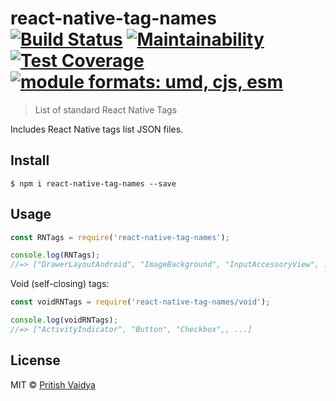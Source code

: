 # react-native-tag-names [![Build Status](https://travis-ci.com/pritishvaidya/react-native-tag-names.svg?branch=master)](https://travis-ci.com/pritishvaidya/react-native-tag-names) [![Maintainability](https://api.codeclimate.com/v1/badges/ce315d506c9864c0180c/maintainability)](https://codeclimate.com/github/pritishvaidya/react-native-tag-names/maintainability) [![Test Coverage](https://api.codeclimate.com/v1/badges/ce315d506c9864c0180c/test_coverage)](https://codeclimate.com/github/pritishvaidya/react-native-tag-names/test_coverage) <a href="https://github.com/pritishvaidya/react-native-tag-names/blob/master/README.md"><img src="https://img.shields.io/badge/module%20formats-umd%2C%20cjs%2C%20esm-green.svg" alt="module formats: umd, cjs, esm"></a>

> List of standard React Native Tags

Includes React Native tags list JSON files.

## Install

```
$ npm i react-native-tag-names --save
```


## Usage

```js
const RNTags = require('react-native-tag-names');

console.log(RNTags);
//=> ["DrawerLayoutAndroid", "ImageBackground", "InputAccessoryView", ...]
```

Void (self-closing) tags:

```js
const voidRNTags = require('react-native-tag-names/void');

console.log(voidRNTags);
//=> ["ActivityIndicator", "Button", "Checkbox",, ...]
```


## License

MIT © [Pritish Vaidya](https://pritishvaidya.com)
